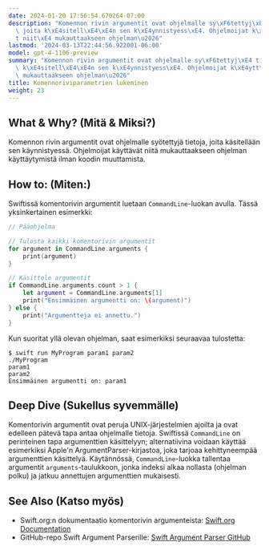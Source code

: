```yaml
---
date: 2024-01-20 17:56:54.670264-07:00
description: "Komennon rivin argumentit ovat ohjelmalle sy\xF6tettyj\xE4 tietoja,\
  \ joita k\xE4sitell\xE4\xE4n sen k\xE4ynnistyess\xE4. Ohjelmoijat k\xE4ytt\xE4v\xE4\
  t niit\xE4 mukauttaakseen ohjelman\u2026"
lastmod: '2024-03-13T22:44:56.922001-06:00'
model: gpt-4-1106-preview
summary: "Komennon rivin argumentit ovat ohjelmalle sy\xF6tettyj\xE4 tietoja, joita\
  \ k\xE4sitell\xE4\xE4n sen k\xE4ynnistyess\xE4. Ohjelmoijat k\xE4ytt\xE4v\xE4t niit\xE4\
  \ mukauttaakseen ohjelman\u2026"
title: Komennoriviparametrien lukeminen
weight: 23
---
```


## What & Why? (Mitä & Miksi?)
Komennon rivin argumentit ovat ohjelmalle syötettyjä tietoja, joita käsitellään sen käynnistyessä. Ohjelmoijat käyttävät niitä mukauttaakseen ohjelman käyttäytymistä ilman koodin muuttamista.

## How to: (Miten:)
Swiftissä komentorivin argumentit luetaan `CommandLine`-luokan avulla. Tässä yksinkertainen esimerkki:

```Swift
// Pääohjelma

// Tulosta kaikki komentorivin argumentit
for argument in CommandLine.arguments {
    print(argument)
}

// Käsittele argumentit
if CommandLine.arguments.count > 1 {
    let argument = CommandLine.arguments[1]
    print("Ensimmäinen argumentti on: \(argument)")
} else {
    print("Argumentteja ei annettu.")
}
```

Kun suoritat yllä olevan ohjelman, saat esimerkiksi seuraavaa tulostetta:
```
$ swift run MyProgram param1 param2
./MyProgram
param1
param2
Ensimmäinen argumentti on: param1
```

## Deep Dive (Sukellus syvemmälle)
Komentorivin argumentit ovat peruja UNIX-järjestelmien ajoilta ja ovat edelleen pätevä tapa antaa ohjelmalle tietoja. Swiftissä `CommandLine` on perinteinen tapa argumenttien käsittelyyn; alternatiivina voidaan käyttää esimerkiksi Apple'n ArgumentParser-kirjastoa, joka tarjoaa kehittyneempää argumenttien käsittelyä. Käytännössä, `CommandLine`-luokka tallentaa argumentit `arguments`-taulukkoon, jonka indeksi alkaa nollasta (ohjelman polku) ja jatkuu annettujen argumenttien mukaisesti.

## See Also (Katso myös)
- Swift.org:n dokumentaatio komentorivin argumenteista: [Swift.org Documentation](https://www.swift.org)
- GitHub-repo Swift Argument Parserille: [Swift Argument Parser GitHub](https://github.com/apple/swift-argument-parser)
